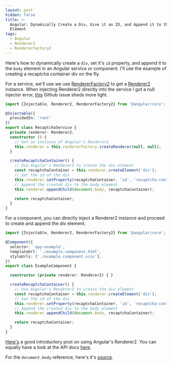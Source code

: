 ```yaml
---
layout: post
hidden: false
title: >-
  Angular: Dynamically Create a Div, Give it an ID, and Append it to the Body
  Element
tags:
  - Angular
  - Renderer2
  - RendererFactory2
---
```

Here's how to dynamically create a `div`, set it's `id` property, and append it to the `body` element in an Angular service or component. I'll use the example of creating a recaptcha container div on the fly.

For a service, we'll use we use [RendererFactory2](https://angular.io/api/core/RendererFactory2) to get a [Renderer2](https://angular.io/api/core/Renderer2) instance. When injecting Renderer2 directly into the service I got a null injector error, [this](https://github.com/angular/angular/issues/17824#issuecomment-351961146) Github issue sheds more light.

```typescript
import {Injectable, Renderer2, RendererFactory2} from '@angular/core';

@Injectable({
  providedIn: 'root'
})
export class RecaptchaService {
  private renderer: Renderer2;
  constructor () {
    // Get an instance of Angular's Renderer2
    this.renderer = this.rendererFactory.createRenderer(null, null);
  }

  createRecaptchaContainer() {
    // Use Angular's Renderer2 to create the div element
    const recaptchaContainer = this.renderer.createElement('div');
    // Set the id of the div
    this.renderer.setProperty(recaptchaContainer, 'id', 'recaptcha-container');
    // Append the created div to the body element
    this.renderer.appendChild(document.body, recaptchaContainer);

    return recaptchaContainer;
  }
}
```

For a component, you can directly inject a Renderer2 instance and proceed to create and append the div element.

```typescript
import {Injectable, Renderer2, RendererFactory2} from '@angular/core';

@Component({
  selector: 'app-example',
  templateUrl: './example.component.html',
  styleUrls: ['./example.component.scss'],
})
export class ExampleComponent {

  constructor (private renderer: Renderer2) { }

  createRecaptchaContainer() {
    // Use Angular's Renderer2 to create the div element
    const recaptchaContainer = this.renderer.createElement('div');
    // Set the id of the div
    this.renderer.setProperty(recaptchaContainer, 'id', 'recaptcha-container');
    // Append the created div to the body element
    this.renderer.appendChild(document.body, recaptchaContainer);

    return recaptchaContainer;
  }
}
```

[Here's](https://alligator.io/angular/using-renderer2/) a good introductory post on using Angular's Renderer2. You can equally have a look at the API docs [here](https://angular.io/api/core/Renderer2).

For the `document.body` reference, here's it's [source](https://stackoverflow.com/a/43552385/6924437).

